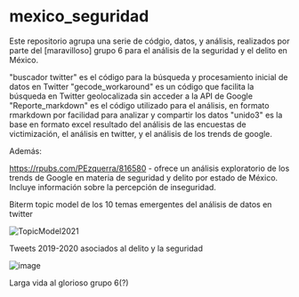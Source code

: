 # mexico_seguridad
Este repositorio agrupa una serie de códgio, datos, y análisis, realizados por parte del [maravilloso] grupo 6 para el análisis de la seguridad y el delito en México.

"buscador twitter" es el código para la búsqueda y procesamiento inicial de datos en Twitter
"gecode_workaround" es un código que facilita la búsqueda en Twitter geolocalizada sin acceder a la API de Google
"Reporte_markdown" es el código utilizado para el análisis, en formato rmarkdown por facilidad para analizar y compartir los datos
"unido3" es la base en formato excel resultado del análisis de las encuestas de victimización, el análisis en twitter, y el análisis de los trends de google.

Además:

https://rpubs.com/PEzquerra/816580 - ofrece un análisis exploratorio de los trends de Google en materia de seguridad y delito por estado de México. Incluye información sobre la percepción de inseguridad.

Biterm topic model de los 10 temas emergentes del análisis de datos en twitter

![TopicModel2021](https://user-images.githubusercontent.com/50584096/135615332-e4288978-40b5-4e87-970c-fbf5584264a5.png)

Tweets 2019-2020 asociados al delito y la seguridad

![image](https://user-images.githubusercontent.com/50584096/135616038-7b284c0d-6ee3-4f36-90d9-16d82bcb185b.png)


Larga vida al glorioso grupo 6(?)


